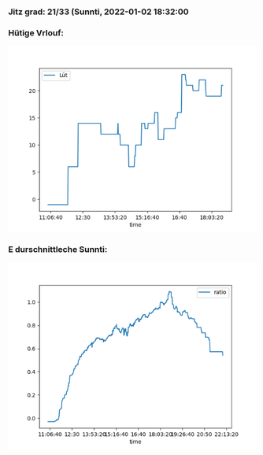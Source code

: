 ### Jitz grad: 21/33 (Sunnti, 2022-01-02 18:32:00

### Hütige Vrlouf:
![Graph](Today.png)

### E durschnittleche Sunnti:
![Graph](Sunnti.png)